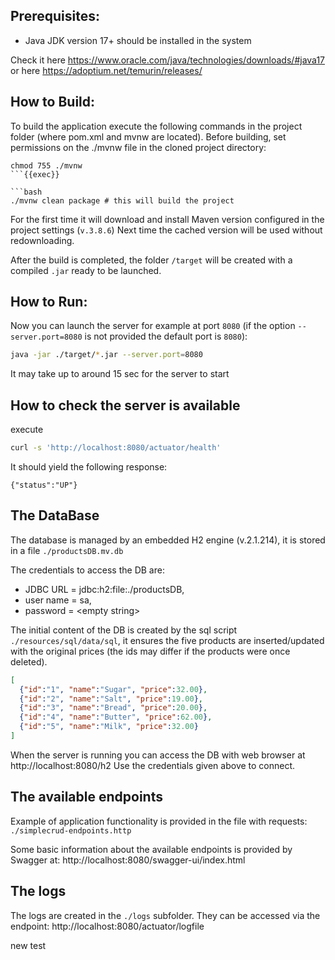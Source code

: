 ## Prerequisites:
- Java JDK version 17+ should be installed in the system

Check it here https://www.oracle.com/java/technologies/downloads/#java17
or here https://adoptium.net/temurin/releases/

## How to Build:
To build the application execute the following commands in the project folder (where pom.xml and mvnw are located). Before building, set permissions on the ./mvnw file in the cloned project directory:
```
chmod 755 ./mvnw
```{{exec}}

```bash
./mvnw clean package # this will build the project
```
For the first time it will download and install Maven version configured in the project settings (`v.3.8.6`)
Next time the cached version will be used without redownloading.

After the build is completed, the folder `/target` will be created with a compiled `.jar` ready to be launched.

## How to Run:
Now you can launch the server for example at port `8080`
(if the option `--server.port=8080` is not provided the default port is `8080`):
```bash
java -jar ./target/*.jar --server.port=8080
```
It may take up to around 15 sec for the server to start

## How to check the server is available
execute
```bash
curl -s 'http://localhost:8080/actuator/health'
```
It should yield the following response:
```
{"status":"UP"}
```

## The DataBase

The database is managed by an embedded H2 engine (v.2.1.214),
it is stored in a file `./productsDB.mv.db`

The credentials to access the DB are:
  - JDBC URL = jdbc:h2:file:./productsDB,
  - user name = sa,
  - password = \<empty string\>

The initial content of the DB is created by the sql script `./resources/sql/data/sql`,
it ensures the five products are inserted/updated with the original prices
(the ids may differ if the products were once deleted).
```JSON
[
  {"id":"1", "name":"Sugar", "price":32.00},
  {"id":"2", "name":"Salt", "price":19.00},
  {"id":"3", "name":"Bread", "price":20.00},
  {"id":"4", "name":"Butter", "price":62.00},
  {"id":"5", "name":"Milk", "price":32.00}
]
```

When the server is running you can access the DB with web browser at http://localhost:8080/h2
Use the credentials given above to connect.

## The available endpoints

Example of application functionality is provided in the file with requests: `./simplecrud-endpoints.http`

Some basic information about the available endpoints is provided by Swagger at: http://localhost:8080/swagger-ui/index.html

## The logs

The logs are created in the `./logs` subfolder. They can be accessed via the endpoint:
http://localhost:8080/actuator/logfile

new test
